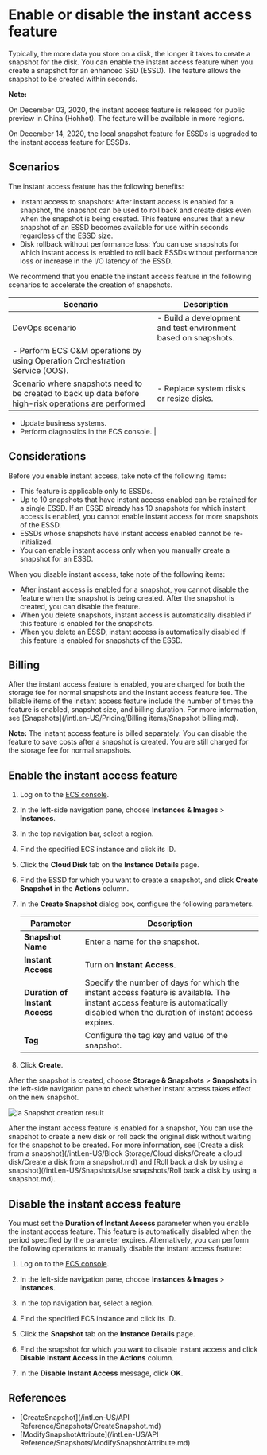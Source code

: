 # Enable or disable the instant access feature

Typically, the more data you store on a disk, the longer it takes to create a snapshot for the disk. You can enable the instant access feature when you create a snapshot for an enhanced SSD \(ESSD\). The feature allows the snapshot to be created within seconds.

**Note:**

On December 03, 2020, the instant access feature is released for public preview in China \(Hohhot\). The feature will be available in more regions.

On December 14, 2020, the local snapshot feature for ESSDs is upgraded to the instant access feature for ESSDs.

## Scenarios

The instant access feature has the following benefits:

-   Instant access to snapshots: After instant access is enabled for a snapshot, the snapshot can be used to roll back and create disks even when the snapshot is being created. This feature ensures that a new snapshot of an ESSD becomes available for use within seconds regardless of the ESSD size.
-   Disk rollback without performance loss: You can use snapshots for which instant access is enabled to roll back ESSDs without performance loss or increase in the I/O latency of the ESSD.

We recommend that you enable the instant access feature in the following scenarios to accelerate the creation of snapshots.

|Scenario|Description|
|--------|-----------|
|DevOps scenario|-   Build a development and test environment based on snapshots.
-   Perform ECS O&M operations by using Operation Orchestration Service \(OOS\). |
|Scenario where snapshots need to be created to back up data before high-risk operations are performed|-   Replace system disks or resize disks.
-   Update business systems.
-   Perform diagnostics in the ECS console. |

## Considerations

Before you enable instant access, take note of the following items:

-   This feature is applicable only to ESSDs.
-   Up to 10 snapshots that have instant access enabled can be retained for a single ESSD. If an ESSD already has 10 snapshots for which instant access is enabled, you cannot enable instant access for more snapshots of the ESSD.
-   ESSDs whose snapshots have instant access enabled cannot be re-initialized.
-   You can enable instant access only when you manually create a snapshot for an ESSD.

When you disable instant access, take note of the following items:

-   After instant access is enabled for a snapshot, you cannot disable the feature when the snapshot is being created. After the snapshot is created, you can disable the feature.
-   When you delete snapshots, instant access is automatically disabled if this feature is enabled for the snapshots.
-   When you delete an ESSD, instant access is automatically disabled if this feature is enabled for snapshots of the ESSD.

## Billing

After the instant access feature is enabled, you are charged for both the storage fee for normal snapshots and the instant access feature fee. The billable items of the instant access feature include the number of times the feature is enabled, snapshot size, and billing duration. For more information, see [Snapshots](/intl.en-US/Pricing/Billing items/Snapshot billing.md).

**Note:** The instant access feature is billed separately. You can disable the feature to save costs after a snapshot is created. You are still charged for the storage fee for normal snapshots.

## Enable the instant access feature

1.  Log on to the [ECS console](https://ecs.console.aliyun.com).

2.  In the left-side navigation pane, choose **Instances & Images** \> **Instances**.

3.  In the top navigation bar, select a region.

4.  Find the specified ECS instance and click its ID.

5.  Click the **Cloud Disk** tab on the **Instance Details** page.

6.  Find the ESSD for which you want to create a snapshot, and click **Create Snapshot** in the **Actions** column.

7.  In the **Create Snapshot** dialog box, configure the following parameters.

    |Parameter|Description|
    |---------|-----------|
    |**Snapshot Name**|Enter a name for the snapshot.|
    |**Instant Access**|Turn on **Instant Access**.|
    |**Duration of Instant Access**|Specify the number of days for which the instant access feature is available. The instant access feature is automatically disabled when the duration of instant access expires.|
    |**Tag**|Configure the tag key and value of the snapshot.|

8.  Click **Create**.


After the snapshot is created, choose **Storage & Snapshots** \> **Snapshots** in the left-side navigation pane to check whether instant access takes effect on the new snapshot.

![ia Snapshot creation result](../images/p187919.png)

After the instant access feature is enabled for a snapshot, You can use the snapshot to create a new disk or roll back the original disk without waiting for the snapshot to be created. For more information, see [Create a disk from a snapshot](/intl.en-US/Block Storage/Cloud disks/Create a cloud disk/Create a disk from a snapshot.md) and [Roll back a disk by using a snapshot](/intl.en-US/Snapshots/Use snapshots/Roll back a disk by using a snapshot.md).

## Disable the instant access feature

You must set the **Duration of Instant Access** parameter when you enable the instant access feature. This feature is automatically disabled when the period specified by the parameter expires. Alternatively, you can perform the following operations to manually disable the instant access feature:

1.  Log on to the [ECS console](https://ecs.console.aliyun.com).

2.  In the left-side navigation pane, choose **Instances & Images** \> **Instances**.

3.  In the top navigation bar, select a region.

4.  Find the specified ECS instance and click its ID.

5.  Click the **Snapshot** tab on the **Instance Details** page.

6.  Find the snapshot for which you want to disable instant access and click **Disable Instant Access** in the **Actions** column.

7.  In the **Disable Instant Access** message, click **OK**.


## References

-   [CreateSnapshot](/intl.en-US/API Reference/Snapshots/CreateSnapshot.md)
-   [ModifySnapshotAttribute](/intl.en-US/API Reference/Snapshots/ModifySnapshotAttribute.md)

